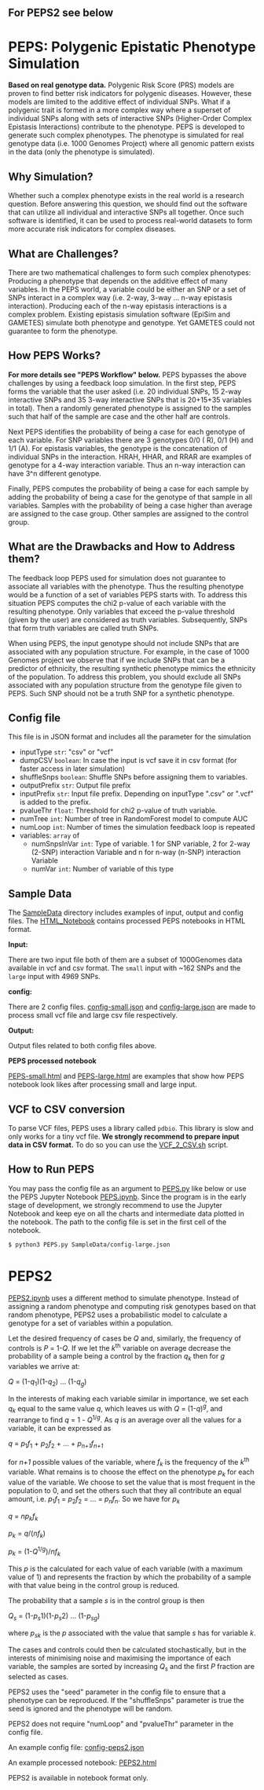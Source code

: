 ## For PEPS2 see below

# PEPS: Polygenic Epistatic Phenotype Simulation

**Based on real genotype data.**
Polygenic Risk Score (PRS) models are proven to find better risk indicators for polygenic diseases. However, these models are limited to the additive effect of individual SNPs. What if a polygenic trait is formed in a more complex way where a superset of individual SNPs along with sets of interactive SNPs (Higher-Order Complex Epistasis Interactions) contribute to the phenotype. PEPS is developed to generate such complex phenotypes. The phenotype is simulated for real genotype data (i.e. 1000 Genomes Project) where all genomic pattern exists in the data (only the phenotype is simulated).

## Why Simulation?

Whether such a complex phenotype exists in the real world is a research question. Before answering this question, we should find out the software that can utilize all individual and interactive SNPs all together. Once such software is identified, it can be used to process real-world datasets to form more accurate risk indicators for complex diseases.

## What are Challenges?

There are two mathematical challenges to form such complex phenotypes:
Producing a phenotype that depends on the additive effect of many variables. In the PEPS world, a variable could be either an SNP or a set of SNPs interact in a complex way (i.e. 2-way, 3-way ... n-way epistasis interaction).
Producing each of the n-way epistasis interactions is a complex problem. Existing epistasis simulation software (EpiSim and GAMETES) simulate both phenotype and genotype. Yet GAMETES could not guarantee to form the phenotype.

## How PEPS Works?

**For more details see "PEPS Workflow" below.**
PEPS bypasses the above challenges by using a feedback loop simulation. In the first step, PEPS forms the variable that the user asked (i.e. 20 individual SNPs, 15 2-way interactive SNPs and 35 3-way interactive SNPs that is 20+15+35 variables in total). Then a randomly generated phenotype is assigned to the samples such that half of the sample are case and the other half are controls.

Next PEPS identifies the probability of being a case for each genotype of each variable. For SNP variables there are 3 genotypes 0/0 ( R), 0/1 (H) and 1/1 (A). For epistasis variables, the genotype is the concatenation of individual SNPs in the interaction. HRAH, HHAR, and RRAR are examples of genotype for a 4-way interaction variable. Thus an n-way interaction can have 3^n different genotype.

Finally, PEPS computes the probability of being a case for each sample by adding the probability of being a case for the genotype of that sample in all variables. Samples with the probability of being a case higher than average are assigned to the case group. Other samples are assigned to the control group.

## What are the Drawbacks and How to Address them?

The feedback loop PEPS used for simulation does not guarantee to associate all variables with the phenotype. Thus the resulting phenotype would be a function of a set of variables PEPS starts with. To address this situation PEPS computes the chi2 p-value of each variable with the resulting phenotype. Only variables that exceed the p-value threshold (given by the user) are considered as truth variables. Subsequently, SNPs that form truth variables are called truth SNPs.

When using PEPS, the input genotype should not include SNPs that are associated with any population structure. For example, in the case of 1000 Genomes project we observe that if we include SNPs that can be a predictor of ethnicity, the resulting synthetic phenotype mimics the ethnicity of the population. To address this problem, you should exclude all SNPs associated with any population structure from the genotype file given to PEPS. Such SNP should not be a truth SNP for a synthetic phenotype.

## Config file

This file is in JSON format and includes all the parameter for the simulation

- inputType `str`: "csv" or "vcf"
- dumpCSV `boolean`: In case the input is vcf save it in csv format (for faster access in later simulation)
- shuffleSnps `boolean`: Shuffle SNPs before assigning them to variables.
- outputPrefix `str`: Output file prefix
- inputPrefix `str`: Input file prefix. Depending on inputType ".csv" or ".vcf" is added to the prefix.
- pvalueThr `float`: Threshold for chi2 p-value of truth variable.
- numTree `int`: Number of tree in RandomForest model to compute AUC
- numLoop `int`: Number of times the simulation feedback loop is repeated
- variables: `array` of
  - numSnpsInVar `int`: Type of variable. 1 for SNP variable, 2 for 2-way (2-SNP) interaction Variable and n for n-way (n-SNP) interaction Variable
  - numVar `int`: Number of variable of this type

## Sample Data

The [SampleData](SampleData) directory includes examples of input, output and config files. The [HTML_Notebook](HTML_Notebook) contains processed PEPS notebooks in HTML format.

**Input:**

There are two input file both of them are a subset of 1000Genomes data available in vcf and csv format. The `small` input with ~162 SNPs and the `large` input with 4969 SNPs.

**config:**

There are 2 config files. [config-small.json](SampleData/config-small.json) and [config-large.json](SampleData/config-large.json) are made to process small vcf file and large csv file respectively.

**Output:**

Output files related to both config files above.

**PEPS processed notebook**

[PEPS-small.html](HTML_Notebook/PEPS-small.html) and [PEPS-large.html](HTML_Notebook/PEPS-large.html) are examples that show how PEPS notebook look likes after processing small and large input.

## VCF to CSV conversion

To parse VCF files, PEPS uses a library called `pdbio`. This library is slow and only works for a tiny vcf file. **We strongly recommend to prepare input data in CSV format.** To do so you can use the [VCF_2_CSV.sh](VCF_2_CSV.sh) script.

## How to Run PEPS

You may pass the config file as an argument to [PEPS.py](PEPS.py) like below or use the PEPS Jupyter Notebook [PEPS.ipynb](PEPS.ipynb). Since the program is in the early stage of development, we strongly recommend to use the Jupyter Notebook and keep eye on all the charts and intermediate data plotted in the notebook. The path to the config file is set in the first cell of the notebook.

```sh
$ python3 PEPS.py SampleData/config-large.json
```

# PEPS2

[PEPS2.ipynb](PEPS2.ipynb) uses a different method to simulate phenotype.
Instead of assigning a random phenotype and computing risk genotypes based on
that random phenotype, PEPS2 uses a probabilistic model to calculate a genotype
for a set of variables within a population.

Let the desired frequency of cases be _Q_ and, similarly, the
frequency of controls is _P_ = 1-_Q_. If we let the
_k_<sup>th</sup> variable on average decrease the probability of a sample being a
control by the fraction _q_<sub>_k_</sub> then for _g_ variables we arrive at:

_Q_ = (1-_q_<sub>1</sub>)(1-_q_<sub>2</sub>) ... (1-_q_<sub>_g_</sub>)

In the interests of making each variable similar in importance, we set each
_q_<sub>_k_</sub> equal to the same value _q_, which leaves us with
_Q_ = (1-_q_)<sup>_g_</sup>, and rearrange to find _q_ = 1 - _Q_<sup>1/_g_</sup>.
As _q_ is an average over all the values for a variable, it can be expressed as

_q_ = _p_<sub>1</sub>_f_<sub>1</sub> + _p_<sub>2</sub>_f_<sub>2</sub> + ... +
_p_<sub>_n+1_</sub>_f_<sub>_n+1_</sub>

for _n+1_ possible values of the variable, where _f<sub>k</sub>_ is the
frequency of the _k_<sup>th</sup> variable. What remains is to choose the
effect on the phenotype _p_<sub>_k_</sub>
for each value of the variable. We choose to set the value that is most
frequent in the population to 0, and set the others such that they all
contribute an equal amount, i.e. _p_<sub>1</sub>_f_<sub>1</sub> = _p_<sub>2</sub>_f_<sub>2</sub> = ... =
_p_<sub>_n_</sub>_f_<sub>_n_</sub>. So we have for _p_<sub>_k_</sub>

_q_ = _np_<sub>_k_</sub>_f_<sub>_k_</sub>

_p_<sub>_k_</sub> = _q_/(_nf<sub>k</sub>_)

_p_<sub>_k_</sub> = (1-_Q_<sup>1/_g_</sup>)/_nf<sub>k</sub>_

This _p_ is the calculated for each value of each variable
(with a maximum value of 1) and represents the fraction by which the
probability of a sample with that value being in the control group is reduced.

The probability that a sample _s_ is in the control group is then

_Q<sub>s</sub>_ = (1-*p<sub>s*1</sub>)(1-*p<sub>s*2</sub>) ... (1-_p_<sub>_sg_</sub>)

where _p_<sub>_sk_</sub> is the _p_ associated with the value that sample _s_ has for variable _k_.

The cases and controls could then be calculated stochastically, but in the
interests of minimising noise and maximising the importance of each variable,
the samples are sorted by increasing _Q<sub>s</sub>_ and the first _P_ fraction
are selected as cases.

PEPS2 uses the "seed" parameter in the config file to ensure that a phenotype can be
reproduced. If the "shuffleSnps" parameter is true the seed is ignored and the
phenotype will be random.

PEPS2 does not require "numLoop" and "pvalueThr" parameter in the config file.

An example config file: [config-peps2.json](SampleData/config-peps2.json)

An example processed notebook: [PEPS2.html](HTML_Notebook/PEPS2.html)

PEPS2 is available in notebook format only.
